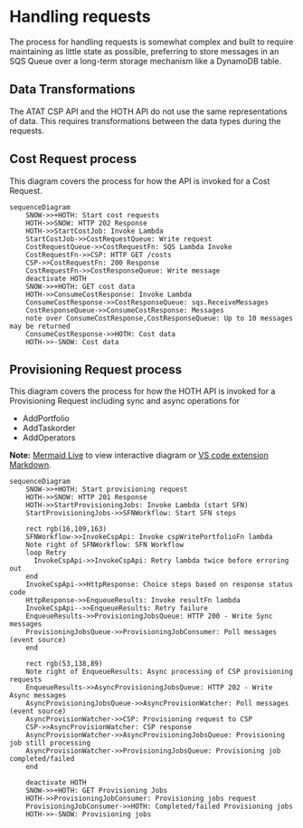 # Handling requests

The process for handling requests is somewhat complex and built to require
maintaining as little state as possible, preferring to store messages in an
SQS Queue over a long-term storage mechanism like a DynamoDB table.

## Data Transformations

The ATAT CSP API and the HOTH API do not use the same representations of data.
This requires transformations between the data types during the requests.

## Cost Request process

This diagram covers the process for how the API is invoked for a Cost Request.

```mermaid
sequenceDiagram
    SNOW->>+HOTH: Start cost requests
    HOTH->>SNOW: HTTP 202 Response
    HOTH->>StartCostJob: Invoke Lambda
    StartCostJob->>CostRequestQueue: Write request
    CostRequestQueue->>CostRequestFn: SQS Lambda Invoke
    CostRequestFn->>CSP: HTTP GET /costs
    CSP->>CostRequestFn: 200 Response
    CostRequestFn->>CostResponseQueue: Write message
    deactivate HOTH
    SNOW->>+HOTH: GET cost data
    HOTH->>ConsumeCostResponse: Invoke Lambda
    ConsumeCostResponse->>CostResponseQueue: sqs.ReceiveMessages
    CostResponseQueue->>ConsumeCostResponse: Messages
    note over ConsumeCostResponse,CostResponseQueue: Up to 10 messages may be returned
    ConsumeCostResponse->>HOTH: Cost data
    HOTH->>-SNOW: Cost data
```

## Provisioning Request process

This diagram covers the process for how the HOTH API is invoked for a Provisioning Request
including sync and async operations for
- AddPortfolio
- AddTaskorder
- AddOperators

**Note:** [Mermaid Live](https://mermaid.live/) to view interactive diagram or [VS code extension Markdown](https://marketplace.visualstudio.com/items?itemName=bierner.markdown-mermaid&ssr=false#review-details).

```mermaid
sequenceDiagram
    SNOW->>+HOTH: Start provisioning request
    HOTH->>SNOW: HTTP 201 Response
    HOTH->>StartProvisioningJobs: Invoke Lambda (start SFN)
    StartProvisioningJobs->>SFNWorkflow: Start SFN steps

    rect rgb(16,109,163)
    SFNWorkflow->>InvokeCspApi: Invoke cspWritePortfolioFn lambda
    Note right of SFNWorkflow: SFN Workflow
    loop Retry
      InvokeCspApi->>InvokeCspApi: Retry lambda twice before erroring out
    end
    InvokeCspApi->>HttpResponse: Choice steps based on response status code
    HttpResponse->>EnqueueResults: Invoke resultFn lambda
    InvokeCspApi-->>EnqueueResults: Retry failure
    EnqueueResults->>ProvisioningJobsQueue: HTTP 200 - Write Sync messages
    ProvisioningJobsQueue->>ProvisioningJobConsumer: Poll messages (event source)
    end

    rect rgb(53,138,89)
    Note right of EnqueueResults: Async processing of CSP provisioning requests
    EnqueueResults->>AsyncProvisioningJobsQueue: HTTP 202 - Write Async messages
    AsyncProvisioningJobsQueue->>AsyncProvisionWatcher: Poll messages (event source) 
    AsyncProvisionWatcher->>CSP: Provisioning request to CSP
    CSP->>AsyncProvisionWatcher: CSP response
    AsyncProvisionWatcher->>AsyncProvisioningJobsQueue: Provisioning job still processing
    AsyncProvisionWatcher->>ProvisioningJobsQueue: Provisioning job completed/failed
    end

    deactivate HOTH
    SNOW->>+HOTH: GET Provisioning Jobs
    HOTH->>ProvisioningJobConsumer: Provisioning jobs request
    ProvisioningJobConsumer->>HOTH: Completed/failed Provisioning jobs
    HOTH->>-SNOW: Provisioning jobs
```
